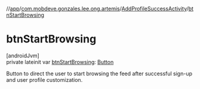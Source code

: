 //[app](../../../index.md)/[com.mobdeve.gonzales.lee.ong.artemis](../index.md)/[AddProfileSuccessActivity](index.md)/[btnStartBrowsing](btn-start-browsing.md)

# btnStartBrowsing

[androidJvm]\
private lateinit var [btnStartBrowsing](btn-start-browsing.md): [Button](https://developer.android.com/reference/kotlin/android/widget/Button.html)

Button to direct the user to start browsing the feed after successful sign-up and user profile customization.

